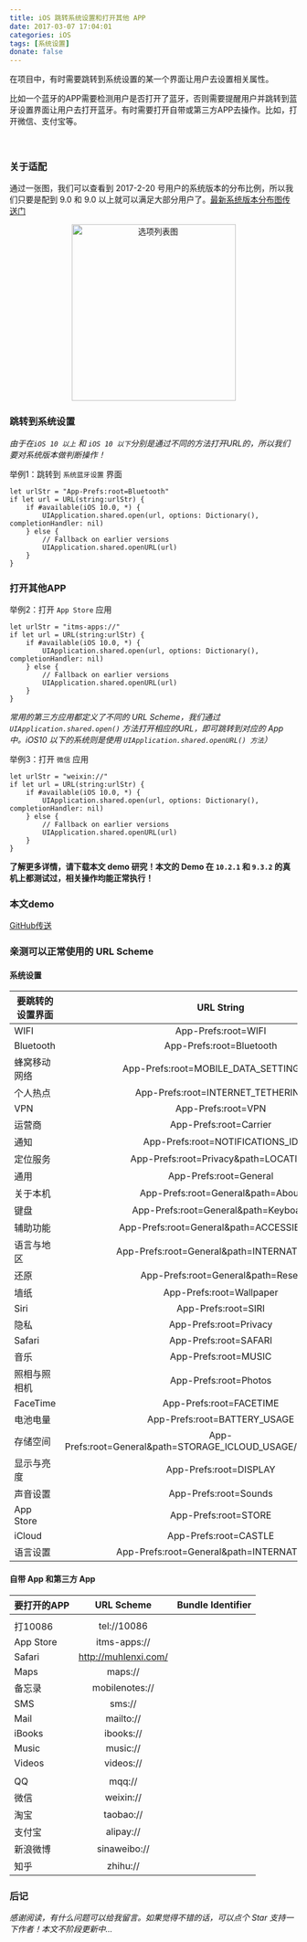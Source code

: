```yaml
---
title: iOS 跳转系统设置和打开其他 APP
date: 2017-03-07 17:04:01
categories: iOS
tags: [系统设置]
donate: false
---
```


在项目中，有时需要跳转到系统设置的某一个界面让用户去设置相关属性。

<!-- more -->

比如一个蓝牙的APP需要检测用户是否打开了蓝牙，否则需要提醒用户并跳转到蓝牙设置界面让用户去打开蓝牙。有时需要打开自带或第三方APP去操作。比如，打开微信、支付宝等。　

　　
### 关于适配

通过一张图，我们可以查看到 2017-2-20 号用户的系统版本的分布比例，所以我们只要是配到 9.0 和 9.0 以上就可以满足大部分用户了。[最新系统版本分布图传送门](https://developer.apple.com/support/app-store/)

<div align=center>
<img src="http://7xvffo.com1.z0.glb.clouddn.com/version.png" width="287" height="309" alt="选项列表图"/>
</div>

### 跳转到系统设置

*由于在`iOS 10 以上` 和 `iOS 10 以下`分别是通过不同的方法打开URL的，所以我们要对系统版本做判断操作！*

举例1：跳转到 `系统蓝牙设置` 界面

```objc
let urlStr = "App-Prefs:root=Bluetooth"
if let url = URL(string:urlStr) {
    if #available(iOS 10.0, *) {
        UIApplication.shared.open(url, options: Dictionary(), completionHandler: nil)
    } else {
        // Fallback on earlier versions
        UIApplication.shared.openURL(url)
    }
}

```

### 打开其他APP

举例2：打开 `App Store` 应用

```objc
let urlStr = "itms-apps://"
if let url = URL(string:urlStr) {
    if #available(iOS 10.0, *) {
        UIApplication.shared.open(url, options: Dictionary(), completionHandler: nil)
    } else {
        // Fallback on earlier versions
        UIApplication.shared.openURL(url)
    }
}
```


*常用的第三方应用都定义了不同的 URL Scheme，我们通过 `UIApplication.shared.open()` 方法打开相应的URL，即可跳转到对应的 App 中。iOS10 以下的系统则是使用 `UIApplication.shared.openURL() 方法`）*


举例3：打开 `微信` 应用

```objc
let urlStr = "weixin://"
if let url = URL(string:urlStr) {
    if #available(iOS 10.0, *) {
        UIApplication.shared.open(url, options: Dictionary(), completionHandler: nil)
    } else {
        // Fallback on earlier versions
        UIApplication.shared.openURL(url)
    }
}
```

**了解更多详情，请下载本文 demo 研究！本文的 Demo 在 `10.2.1` 和 `9.3.2` 的真机上都测试过，相关操作均能正常执行！**

### 本文demo

[GitHub传送](https://github.com/muhlenXi/Jump)

### 亲测可以正常使用的 URL Scheme

#### 系统设置

| 要跳转的设置界面  | URL String    | 备注  |
| ------------- |:-------------:| -----:|
| WIFI | App-Prefs:root=WIFI |   |
| Bluetooth | App-Prefs:root=Bluetooth |   |
| 蜂窝移动网络 | App-Prefs:root=MOBILE_DATA_SETTINGS_ID |   |
| 个人热点 | App-Prefs:root=INTERNET_TETHERING |   |
| VPN | App-Prefs:root=VPN |   |
| 运营商| App-Prefs:root=Carrier |   |
| 通知 | App-Prefs:root=NOTIFICATIONS_ID |   |
| 定位服务 | App-Prefs:root=Privacy&path=LOCATION |   |
| 通用 | App-Prefs:root=General |   |
| 关于本机 | App-Prefs:root=General&path=About |   |
| 键盘 | App-Prefs:root=General&path=Keyboard |   |
| 辅助功能 | App-Prefs:root=General&path=ACCESSIBILITY |   |
| 语言与地区 | App-Prefs:root=General&path=INTERNATIONAL |   |
| 还原 | App-Prefs:root=General&path=Reset |   |
| 墙纸 | App-Prefs:root=Wallpaper |   |
| Siri | App-Prefs:root=SIRI |   |
| 隐私 | App-Prefs:root=Privacy |   |
| Safari | App-Prefs:root=SAFARI |   |
| 音乐 | App-Prefs:root=MUSIC |   |
| 照相与照相机 | App-Prefs:root=Photos |   |
| FaceTime | App-Prefs:root=FACETIME |   |
| 电池电量 | App-Prefs:root=BATTERY_USAGE |   |
| 存储空间 | App-Prefs:root=General&path=STORAGE_ICLOUD_USAGE/DEVICE_STORAGE |   |
| 显示与亮度 |App-Prefs:root=DISPLAY |   |
| 声音设置 | App-Prefs:root=Sounds |   |
| App Store | App-Prefs:root=STORE |   |
| iCloud | App-Prefs:root=CASTLE |   |
| 语言设置 | App-Prefs:root=General&path=INTERNATIONAL |   |

#### 自带 App 和第三方 App

| 要打开的APP     | URL Scheme    | Bundle Identifier  |
| ------------- |:-------------:| -----:|
|  |  |  |
| 打10086 | tel://10086 |  |
| App Store | itms-apps:// |  |
| Safari | http://muhlenxi.com/ |  |
| Maps | maps:// |  |
| 备忘录 | mobilenotes:// |  |
| SMS | sms:// |  |
| Mail | mailto:// |  |
| iBooks | ibooks:// |  |
| Music |  music:// |  |
| Videos | videos:// |  |
|  |  |
| QQ | mqq:// |  |
|微信 | weixin:// ||
| 淘宝 | taobao://||
| 支付宝 | alipay:// | |
| 新浪微博 | sinaweibo:// | |
|知乎| zhihu://| |

### 后记

*感谢阅读，有什么问题可以给我留言。如果觉得不错的话，可以点个 Star 支持一下作者！本文不阶段更新中...*
